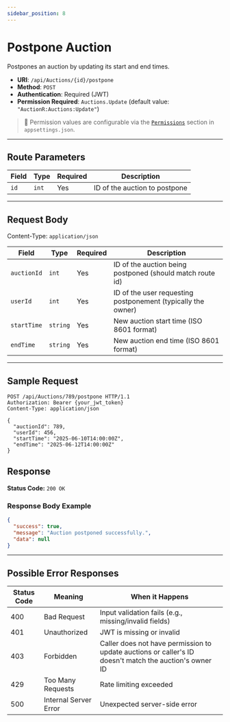 ```yaml
---
sidebar_position: 8
---
```


# Postpone Auction

Postpones an auction by updating its start and end times.

- **URI**: `/api/Auctions/{id}/postpone`
- **Method**: `POST`
- **Authentication**: Required (JWT)
- **Permission Required**: `Auctions.Update` (default value: `"AuctionR:Auctions:Update"`)

> 🔐 Permission values are configurable via the [`Permissions`](../../Configuration/permissions.md) section in `appsettings.json`.

---

## Route Parameters

| Field | Type  | Required | Description                    |
|-------|-------|----------|--------------------------------|
| `id`  | `int` | Yes      | ID of the auction to postpone  |

---

## Request Body

Content-Type: `application/json`

| Field      | Type     | Required | Description                     |
|------------|----------|----------|---------------------------------|
| `auctionId`| `int`    | Yes      | ID of the auction being postponed (should match route id) |
| `userId`   | `int`    | Yes      | ID of the user requesting postponement (typically the owner) |
| `startTime`| `string` | Yes      | New auction start time (ISO 8601 format) |
| `endTime`  | `string` | Yes      | New auction end time (ISO 8601 format)   |

---

## Sample Request

```http
POST /api/Auctions/789/postpone HTTP/1.1
Authorization: Bearer {your_jwt_token}
Content-Type: application/json

{
  "auctionId": 789,
  "userId": 456,
  "startTime": "2025-06-10T14:00:00Z",
  "endTime": "2025-06-12T14:00:00Z"
}
```

## Response

**Status Code:** `200 OK`  

### Response Body Example

```json
{
  "success": true,
  "message": "Auction postponed successfully.",
  "data": null
}
```

---

## Possible Error Responses

| Status Code | Meaning               | When it Happens                                      |
|-------------|-----------------------|------------------------------------------------------|
| 400         | Bad Request           | Input validation fails (e.g., missing/invalid fields)|
| 401         | Unauthorized          | JWT is missing or invalid                            |
| 403         | Forbidden             | Caller does not have permission to update auctions or caller's ID doesn't match the auction's owner ID |
| 429         | Too Many Requests     | Rate limiting exceeded                               |
| 500         | Internal Server Error | Unexpected server-side error                         |

